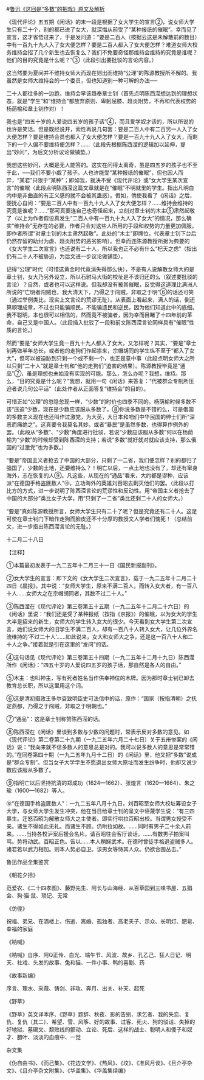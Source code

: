 #[鲁迅《这回是“多数”的把戏》原文及解析](https://www.vrrw.net/wx/7569.html)

《现代评论》五五期《闲话》的末一段是根据了女大学生的宣言②，说女师大学生只有二十个，别的都已进了女大，就深悔从前受了“某种报纸的催眠”。幸而见了宣言，这才省悟过来了，于是发问道：“要是二百人（按据云这是未解散前的数目）中有一百九十九人入了女大便怎样？要是二百人都入了女大便怎样？难道女师大校务维持会招了几个新生也去恢复么？我们不免要奇怪那维持会维持的究竟是谁呢？他们的目的究竟是什么呢？”③（此段引出要批驳的言论内容。）



这当然要为夏间并不维持女师大而现在则出而维持“公理”的陈源教授所不解的。我虽然是女师大维持会的一个委员，但也知道别一种可解的办法──

二十人都往多的一边跑，维持会早该趋奉章士钊（首先点明陈西滢想达到的理想状态，就是“学生”和“维持会”都放弃原则、卑躬屈膝、趋炎附势，不再和代表权势的杨荫榆和章士钊作对）！

我也是“四五十岁的人爱说四五岁的孩子话”④，而且爱学奴才话的，所以所说的也许是笑话。但是既经说开，索性再说几句罢：要是二百人中有二百另一人入了女大便怎样？要是维持会员也都入了女大便怎样？要是一百九十九人入了女大，而剩下的一个人偏不要维持便怎样？……（此段先根据陈西滢的逻辑加以延伸，提出“妙问”，为后文分析议论做铺垫。）

我想这些妙问，大概是无人能答的。这实在问得太离奇，虽是四五岁的孩子也不至于此，──我们不要小觑了孩子。人也许能受“某种报纸的催眠”，但也因人而异，“某君”只限于“某种”；即如我，就决不受《现代评论》或“女大学生某次宣言”的催眠（此段点明陈西滢这篇文章就是在“催眠”不明就里的学生。指出凡明白内中是非曲直的有正义感的就不会被其蛊惑）。假如，倘使我看了《闲话》之后，便抚心自问：“要是二百人中有一百九十九人入了女大便怎样？……维持会维持的究竟是谁呢？……”那可真要连自己也奇怪起来，立刻对章士钊的木主⑤肃然起敬了（以上为作者假设真发生“二百人中有一百九十九人入了女大”的情况，那么确实“维持会”无存在的必要，作者只会对这些人所用的手段和权势的力量更加佩服，即作者所谓“对章士钊的木主肃然起敬”。此处的“木主”即牌位，代表章士钊下台后仍然存留的助纣为虐、趋炎附势的恶劣影响）。但幸而连陈源教授所据为典要的《女大学生二次宣言》也还说有二十人，所以我也正不必有什么“杞天之虑”（指出仍有二十人不被胁迫，为后文进一步议论做铺垫）。

记得“公理”时代（可惜这黄金时代竟消失得那么快），不是有人说解散女师大的是章士钊，女大乃另外设立，所以石驸马大街的校址是不该归还的么（叙述要批驳的言论）？自然，或者也可以这样说。但我却没有被其催眠，反觉得这道理比满洲人所说的“亡明者闯贼也，我大清天下，乃得之于闯贼，非取之于明”⑥的话还可笑（通过举例类比，现实上文言论的荒谬无耻）。从表面上看起来，满人的话，倒还算顺理成章，不过也只能骗顺民，不能骗遗民和逆民，因为他们知道此中的底细。我不聪明，本也很可以相信的，然而竟不被骗者，因为幸而目睹了十四年前的革命，自己又是中国人。（此段插入批驳了一段和前文陈西滢言论同样具有“催眠”性质的言论。）

然而“要是”女师大学生竟一百九十九人都入了女大，又怎样呢？其实，“要是”章士钊再做半年总长，或者他的走狗们作起祟来，宗帽胡同的学生纵不至于“都入了女大”，但可以被迫胁到只剩一个或不剩一个，也正是意中事（此段点明女师大之所以只剩“二十人”就是章士钊和“他的走狗们”迫害的结果）。陈源教授毕竟是“通品”⑦，虽是理想也未始没有实现的可能。那么，怎么办呢？我想，维持。那么，“目的究竟是什么呢？”我想，就用一句《闲话》来答复：“代被群众专制所压迫者说几句公平话”（此处作者从正面答复“维持会”的目的）。

可惜正如“公理”的忽隐忽现一样，“少数”的时价也四季不同的。杨荫榆时候多数不该“压迫”少数，现在是少数应该服从多数了。⑧你说多数是不错的么，可是俄国的多数主义现在也还叫作过激党，为大英，大日本和咱们中华民国的绅士们所“深恶而痛绝之”。这真要令我莫名其妙。或者“暴民”是虽然多数，也得算作例外的罢。（此段从“多数”、“少数”角度进行批驳，若说“少数应该服从多数”何以在杨荫榆为“少数”的时候却受到陈西滢的支持；若说“多数”就好就对就应该支持，那么俄国的“过激党”也为多数。）

“要是”帝国主义者抢去了中国的大部分，只剩了一二省，我们便怎样？别的都归了强国了，少数的土地，还要维持么？！明亡以后，一点土地也没有了，却还有窜身海外，志在恢复的人⑨。凡这些，从现在的“通品”看来，大约都是谬种，应该派“在德国手格盗匪数人”⑩，立功海外的英雄刘百昭去剿灭他们的罢。（此段以打比方的方式，进一步说明了陈西滢言论的荒谬性和反动性。用“帝国主义者抢去了中国的大部分”类比女子大学，用“只剩了一二省”类比还剩二十人的女师大。）

“要是”真如陈源教授所言，女师大学生只有二十了呢？但是究竟还有二十人。这足可使在章士钊门下暗作走狗而脸皮还不十分厚的教授文人学者们愧死！（总结前文，进一步指出陈西滢言论的无耻。）

十二月二十八日





【注释】



①本篇最初发表于一九二五年十二月三十一日《国民新报副刊》。

②女大学生的宣言：即下文的《女大学生二次宣言》，载于一九二五年十二月二十四日《晨报》。其中说：“女师大学生，原来不满二百人，而转入女大者，有一百八十人……女师大之在宗帽胡同者，其数不过二十人。”

③陈西滢在《现代评论》第三卷第五十五期（一九二五年十二月二十六日）的《闲话》里说：“我们还是受了某种报纸（按指《京报》）的催眠，以为女大的学生大半是招来的新生，女师大的学生转入女大的很少。今天看到女大学生第二次宣言，她们说女师大的旧学生不满二百人，却有一百八十人转入女大，让几位外界名流维持的‘不过二十人’……如此说来，女大和女师大之争，还是这一百八十人和二十人之争。”接着就是引在这里的“发问”的话。

④这句话见《现代评论》第三卷第五十四期（一九二五年十二月十九日）陈西滢所作《闲话》：“四五十岁的人爱说四五岁的孩子话，那自然是各人的自由。”

⑤木主：也叫神主，写有死者姓名当作供奉神位的木牌。因为那时章士钊已卸去教育总长职，所以这里用这个词。

⑥这是清初摄政王多尔袞致明臣史可法信中的话，原作：“国家（按指清朝）之抚定燕都，乃得之于闯贼，非取之于明朝也。”

⑦“通品”：这是章士钊称赞陈西滢的话。

⑧陈西滢在《闲话》里谈到多数与少数的问题时，常表示反对多数的意见。如《现代评论》第二卷第二十九期（一九二五年六月二十七日）关于五卅惨案的《闲话》说：“我向来就不信多数人的意思总是对的。我可以说多数人的意思是常常错的。”在同卷第四十期（一九二五年九月十二日）的《闲话》里，他又把“多数”说成是“群众专制”。但当女子大学学生不愿退出女师大原址而发生纷争时，他却又说少数应该服从多数了。

⑨指明亡以后坚持抗清的郑成功（1624—1662）、张煌言（1620—1664）、朱之瑜（1600—1682）等人。

⑩“在德国手格盗匪数人”：一九二五年八月十九日，刘百昭至女师大校址筹设女子大学，与女师大学生发生冲突，他在当日给章士钊的呈文中诬蔑学生说：“有三四暴生。迁怒百昭为解散女师大之主使者。即实行哄拉百昭出校。当谓男女授受不亲。诸生不得如此无礼。而诸生不顾。仍哄拉如故。……同时有男子二十余人前来。……当持各校沪案后援会名片。请百昭往会客厅谈话。……有数男子拍案叫骂。势将动武。百昭正色。告以……本人稍娴武术。在德时曾徒手格退盗贼多人。诸君若以武力相加。则本人势必自卫。该男女等恃其人众。仍欲合围丛击。”

鲁迅作品全集鉴赏

《朝花夕拾》

范爱农、《二十四孝图》、藤野先生、阿长与山海经、从百草园到三味书屋、五猖会、狗·猫·鼠、琐记、无常

《仿徨》

祝福、弟兄、在酒楼上、伤逝、离婚、孤独者、高老夫子、示众、长明灯、肥皂、幸福的家庭

《呐喊》

《呐喊》自序、阿Q正传、白光、端午节、风波、故乡、孔乙己、狂人日记、明天、社戏、头发的故事、兔和猫、一件小事、鸭的喜剧、药

《故事新编》

序言、理水、采薇、铸剑、非攻、奔月、出关、补天、起死

《野草》

《野草》英文译本序、《野草》题辞、秋夜、影的告别、求乞者、我的失恋、复仇、复仇〔其二〕、希望、雪、风筝、好的故事、过客、死火、狗的驳诘、失掉的好地狱、墓碣文、颓败线的颤动、立论、死后、这样的战士、聪明人和傻子和奴才、腊叶、淡淡的血痕中、一觉

杂文集

《伪自由书》、《而己集》、《花边文学》、《热风》、《坟》、《准风月谈》、《且介亭杂文》、《且介亭杂文附集》、《华盖集》、《华盖集续编》

